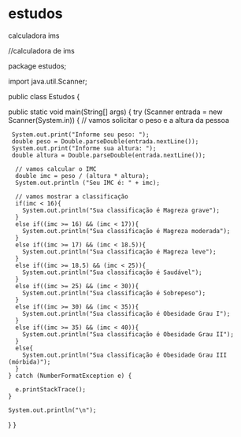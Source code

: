# estudos
calculadora ims

//calculadora de ims

package estudos;
 



import java.util.Scanner;
 
public class Estudos {
  
  public static void main(String[] args) {
    try (Scanner entrada = new Scanner(System.in)) {
      // vamos solicitar o peso e a altura da pessoa
     
     System.out.print("Informe seu peso: ");
     double peso = Double.parseDouble(entrada.nextLine());
     System.out.print("Informe sua altura: ");
     double altura = Double.parseDouble(entrada.nextLine()); 
       
      // vamos calcular o IMC
      double imc = peso / (altura * altura);
      System.out.println ("Seu IMC é: " + imc);
       
      // vamos mostrar a classificação
      if(imc < 16){
        System.out.println("Sua classificação é Magreza grave");  
      }
      else if((imc >= 16) && (imc < 17)){
        System.out.println("Sua classificação é Magreza moderada");  
      }
      else if((imc >= 17) && (imc < 18.5)){
        System.out.println("Sua classificação é Magreza leve");  
      }
      else if((imc >= 18.5) && (imc < 25)){
        System.out.println("Sua classificação é Saudável");  
      }
      else if((imc >= 25) && (imc < 30)){
        System.out.println("Sua classificação é Sobrepeso");  
      }
      else if((imc >= 30) && (imc < 35)){
        System.out.println("Sua classificação é Obesidade Grau I");  
      }
      else if((imc >= 35) && (imc < 40)){
        System.out.println("Sua classificação é Obesidade Grau II");  
      }
      else{
        System.out.println("Sua classificação é Obesidade Grau III (mórbida)");   
      }
    } catch (NumberFormatException e) {
      
      e.printStackTrace();
    }  
     
    System.out.println("\n");
  }
}
